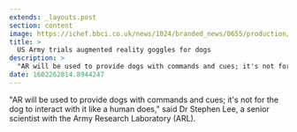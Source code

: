 ```yaml
--- 
extends: _layouts.post 
section: content 
image: https://ichef.bbci.co.uk/news/1024/branded_news/0655/production/_114812610_84bee6ae-c3e7-484f-b210-406ce75a33c0.jpg 
title: > 
  US Army trials augmented reality goggles for dogs 
description: > 
  "AR will be used to provide dogs with commands and cues; it's not for the dog to interact with it like a human does," said Dr Stephen Lee, a senior scientist with the Army Research Laboratory (ARL). 
date: 1602262814.8944247 
--- 
```

"AR will be used to provide dogs with commands and cues; it's not for the dog to interact with it like a human does," said Dr Stephen Lee, a senior scientist with the Army Research Laboratory (ARL).